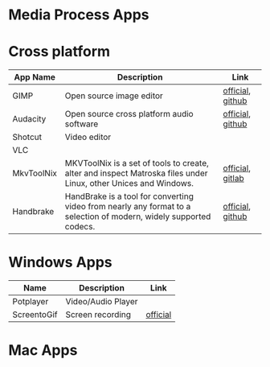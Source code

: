 # Media Process Apps

# Cross platform
|App Name|Description|Link|
|---|----|----|
|GIMP|Open source image editor|[official](https://www.gimp.org/), [github](https://github.com/GNOME/gimp)|
|Audacity|Open source cross platform audio software|[official](https://www.audacityteam.org/), [github](https://github.com/audacity)|
|Shotcut|Video editor||
|VLC|||
|MkvToolNix|MKVToolNix is a set of tools to create, alter and inspect Matroska files under Linux, other Unices and Windows.|[official](https://mkvtoolnix.download/index.html), [gitlab](https://gitlab.com/mbunkus/mkvtoolnix)|
|Handbrake|HandBrake is a tool for converting video from nearly any format to a selection of modern, widely supported codecs.|[official](https://handbrake.fr/), [github](https://github.com/HandBrake/HandBrake)|

# Windows Apps
|Name|Description|Link|
|---|----|---|
|Potplayer|Video/Audio Player||
|ScreentoGif|Screen recording|[official](https://www.screentogif.com/)|

# Mac Apps
